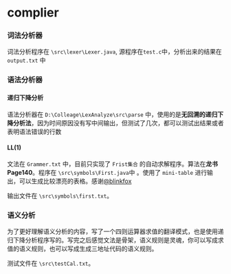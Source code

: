 # complier

### 词法分析器

词法分析程序在 `\src\lexer\Lexer.java`, 源程序在`test.c`中，分析出来的结果在 `output.txt` 中

### 语法分析器

#### 递归下降分析

语法分析器在 `D:\Colleage\LexAnalyze\src\parse` 中，使用的是**无回溯的递归下降分析法**，因为时间原因没有写中间输出，但测试了几次，都可以测试出结果或者表明语法错误的行数

#### LL(1)

文法在 `Grammer.txt` 中，目前只实现了 `Frist集合` 的自动求解程序。算法在**龙书Page140**。程序在 `\src\symbols\First.java`中 。使用了 `mini-table` 进行输出，可以生成比较漂亮的表格。感谢[@blinkfox](https://github.com/blinkfox/mini-table)

输出文件在 `\src\symbols\first.txt`。

### 语义分析

为了更好理解语义分析的内容，写了一个四则运算器求值的翻译模式，也是使用递归下降分析程序写的。写完之后感觉文法是骨架，语义规则是灵魂，你可以写成求值的语义规则，也可以写成生成三地址代码的语义规则。

测试文件在 `\src\testCal.txt`。